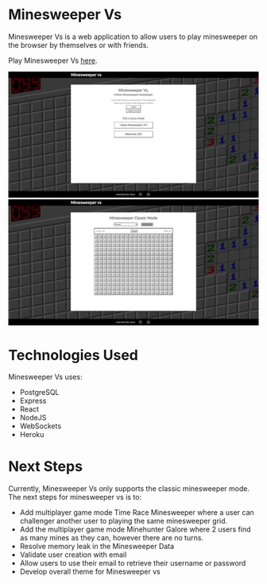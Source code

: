 # Minesweeper Vs
Minesweeper Vs is a web application to allow users to play minesweeper on the browser by themselves or with friends. 

Play Minesweeper Vs [here](https://minesweeper-vs.herokuapp.com/).

![Image of Minesweeper Vs](./readme-files/Screenshot0.jpg)
![Image of Minesweeper Vs](./readme-files/Screenshot1.jpg)

# Technologies Used
Minesweeper Vs uses:
- PostgreSQL
- Express
- React
- NodeJS
- WebSockets
- Heroku

# Next Steps
Currently, Minesweeper Vs only supports the classic minesweeper mode. The next steps for minesweeper vs is to:
- Add multiplayer game mode Time Race Minesweeper where a user can challenger another user to playing the same minesweeper grid.
- Add the multiplayer game mode Minehunter Galore where 2 users find as many mines as they can, however there are no turns.
- Resolve memory leak in the Minesweeper Data
- Validate user creation with email
- Allow users to use their email to retrieve their username or password
- Develop overall theme for Minesweeper vs





